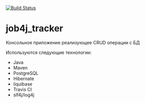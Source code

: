 [![Build Status](https://app.travis-ci.com/IvanBelyaev/job4j_tracker.svg?branch=main)](https://app.travis-ci.com/IvanBelyaev/job4j_tracker)

# job4j_tracker

Консольное приложение реализующее CRUD операции с БД

Используются следующие технологии:
 - Java
 - Maven
 - PostgreSQL
 - Hibernate
 - liquibase
 - Travis CI
 - slf4j/log4j
